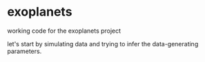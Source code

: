 # exoplanets
working code for the exoplanets project

let's start by simulating data and trying to infer the data-generating parameters.


